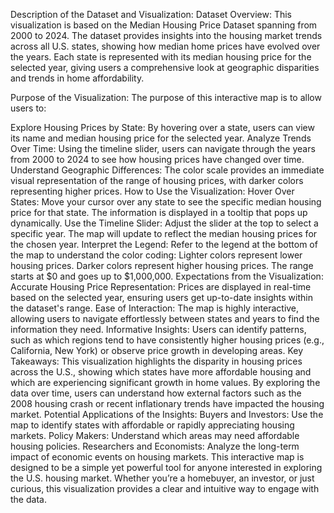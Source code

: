 Description of the Dataset and Visualization:
Dataset Overview:
This visualization is based on the Median Housing Price Dataset spanning from 2000 to 2024. The dataset provides insights into the housing market trends across all U.S. states, showing how median home prices have evolved over the years. Each state is represented with its median housing price for the selected year, giving users a comprehensive look at geographic disparities and trends in home affordability.

Purpose of the Visualization:
The purpose of this interactive map is to allow users to:

Explore Housing Prices by State: By hovering over a state, users can view its name and median housing price for the selected year.
Analyze Trends Over Time: Using the timeline slider, users can navigate through the years from 2000 to 2024 to see how housing prices have changed over time.
Understand Geographic Differences: The color scale provides an immediate visual representation of the range of housing prices, with darker colors representing higher prices.
How to Use the Visualization:
Hover Over States: Move your cursor over any state to see the specific median housing price for that state. The information is displayed in a tooltip that pops up dynamically.
Use the Timeline Slider: Adjust the slider at the top to select a specific year. The map will update to reflect the median housing prices for the chosen year.
Interpret the Legend: Refer to the legend at the bottom of the map to understand the color coding:
Lighter colors represent lower housing prices.
Darker colors represent higher housing prices.
The range starts at $0 and goes up to $1,000,000.
Expectations from the Visualization:
Accurate Housing Price Representation:
Prices are displayed in real-time based on the selected year, ensuring users get up-to-date insights within the dataset's range.
Ease of Interaction:
The map is highly interactive, allowing users to navigate effortlessly between states and years to find the information they need.
Informative Insights:
Users can identify patterns, such as which regions tend to have consistently higher housing prices (e.g., California, New York) or observe price growth in developing areas.
Key Takeaways:
This visualization highlights the disparity in housing prices across the U.S., showing which states have more affordable housing and which are experiencing significant growth in home values.
By exploring the data over time, users can understand how external factors such as the 2008 housing crash or recent inflationary trends have impacted the housing market.
Potential Applications of the Insights:
Buyers and Investors: Use the map to identify states with affordable or rapidly appreciating housing markets.
Policy Makers: Understand which areas may need affordable housing policies.
Researchers and Economists: Analyze the long-term impact of economic events on housing markets.
This interactive map is designed to be a simple yet powerful tool for anyone interested in exploring the U.S. housing market. Whether you’re a homebuyer, an investor, or just curious, this visualization provides a clear and intuitive way to engage with the data.